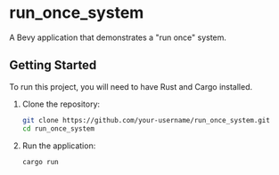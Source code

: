 # run_once_system

A Bevy application that demonstrates a "run once" system.

## Getting Started

To run this project, you will need to have Rust and Cargo installed.

1. Clone the repository:

   ```bash
   git clone https://github.com/your-username/run_once_system.git
   cd run_once_system
   ```

2. Run the application:

   ```bash
   cargo run
   ```
